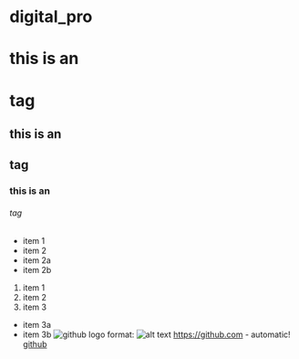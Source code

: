 # digital_pro

# this is an <h1> tag
## this is an <h2> tag
### this is an <h6> tag

 * item 1
  * item 2
* item 2a
* item 2b
 
 1. item 1
 2. item 2
 3. item 3
   * item 3a
   * item 3b
 ![github logo](/inages/logo.png)
 format: ![alt text](url)
  https://github.com - automatic!
  [github](https://github.com)
  
